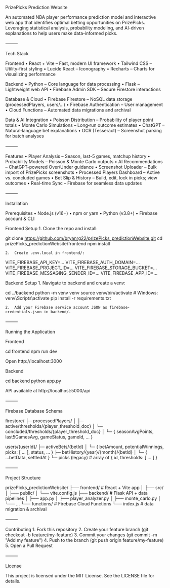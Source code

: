 PrizePicks Prediction Website

An automated NBA player performance prediction model and interactive web app that identifies optimal betting opportunities on PrizePicks. Leveraging statistical analysis, probability modeling, and AI-driven explanations to help users make data-informed picks.

⸻

Tech Stack

Frontend
	•	React + Vite – Fast, modern UI framework
	•	Tailwind CSS – Utility-first styling
	•	Lucide React – Iconography
	•	Recharts – Charts for visualizing performance

Backend
	•	Python – Core language for data processing
	•	Flask – Lightweight web API
	•	Firebase Admin SDK – Secure Firestore interactions

Database & Cloud
	•	Firebase Firestore – NoSQL data storage (processedPlayers, users/...)
	•	Firebase Authentication – User management
	•	Cloud Functions – Automated data migrations and archival

Data & AI Integration
	•	Poisson Distribution – Probability of player point totals
	•	Monte Carlo Simulations – Long‑run outcome estimates
	•	ChatGPT – Natural‐language bet explanations
	•	OCR (Tesseract) – Screenshot parsing for batch analyses

⸻

Features
	•	Player Analysis – Season, last-5 games, matchup history
	•	Probability Models – Poisson & Monte Carlo outputs
	•	AI Recommendations – ChatGPT-powered Over/Under guidance
	•	Screenshot Uploader – Bulk import of PrizePicks screenshots
	•	Processed Players Dashboard – Active vs. concluded games
	•	Bet Slip & History – Build, edit, lock in picks; view outcomes
	•	Real-time Sync – Firebase for seamless data updates

⸻

Installation

Prerequisites
	•	Node.js (v16+)
	•	npm or yarn
	•	Python (v3.8+)
	•	Firebase account & CLI

Frontend Setup
	1.	Clone the repo and install:

git clone https://github.com/bryanrg22/prizePicks_predictionWebsite.git
cd prizePicks_predictionWebsite/frontend
npm install


	2.	Create .env.local in frontend/:

VITE_FIREBASE_API_KEY=...
VITE_FIREBASE_AUTH_DOMAIN=...
VITE_FIREBASE_PROJECT_ID=...
VITE_FIREBASE_STORAGE_BUCKET=...
VITE_FIREBASE_MESSAGING_SENDER_ID=...
VITE_FIREBASE_APP_ID=...



Backend Setup
	1.	Navigate to backend and create a venv:

cd ../backend
python -m venv venv
source venv/bin/activate  # Windows: venv\Scripts\activate
pip install -r requirements.txt


	2.	Add your Firebase service account JSON as firebase-credentials.json in backend/.

⸻

Running the Application

Frontend

cd frontend
npm run dev

Open http://localhost:3000

Backend

cd backend
python app.py

API available at http://localhost:5000/api

⸻

Firebase Database Schema

firestore/
├─ processedPlayers/
│  ├─ active/thresholds/{player_threshold_doc}
│  └─ concluded/thresholds/{player_threshold_doc}
│     └─ { seasonAvgPoints, last5GamesAvg, gameStatus, gameId, … }

users/{userId}/
├─ activeBets/{betId}
│     └─ { betAmount, potentialWinnings, picks: [ … ], status, … }
├─ betHistory/{year}/{month}/{betId}
│     └─ { ...betData, settledAt }
└─ picks (legacy)           # array of { id, thresholds: [ … ] }



⸻

Project Structure

prizePicks_predictionWebsite/
├── frontend/               # React + Vite app
│   ├── src/
│   ├── public/
│   └── vite.config.js
├── backend/                # Flask API + data pipelines
│   ├── app.py
│   ├── player_analyzer.py
│   ├── monte_carlo.py
│   └── ...
└── functions/              # Firebase Cloud Functions
    └── index.js            # data migration & archival



⸻

Contributing
	1.	Fork this repository
	2.	Create your feature branch (git checkout -b feature/my-feature)
	3.	Commit your changes (git commit -m "Add my feature")
	4.	Push to the branch (git push origin feature/my-feature)
	5.	Open a Pull Request

⸻

License

This project is licensed under the MIT License. See the LICENSE file for details.